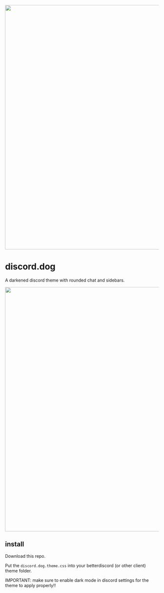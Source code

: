 <img width=800 src="https://cdn.discordapp.com/attachments/1124658941092167680/1164217793290457128/discord.dog.png?ex=65426950&is=652ff450&hm=c8d04693af38651441e9bc440a40deb1413dd952a61fd95df7000353af888f35&">

# discord.dog

A darkened discord theme with rounded chat and sidebars.

<img width=800 src="https://cdn.discordapp.com/attachments/1124658941092167680/1164511032677511238/image.png?ex=65437a69&is=65310569&hm=6d4d0f6b25a4e6dfb616a585c0a56fbee5149d3ed854eaaa901a0e37116b1bca&">

## install

Download this repo.

Put the `discord.dog.theme.css` into your betterdiscord (or other client) theme folder.

IMPORTANT: make sure to enable dark mode in discord settings for the theme to apply properly!!
